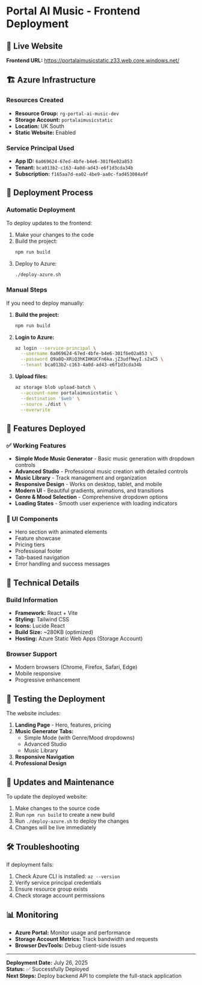 # Portal AI Music - Frontend Deployment

## 🚀 Live Website
**Frontend URL:** https://portalaimusicstatic.z33.web.core.windows.net/

## 🏗️ Azure Infrastructure

### Resources Created
- **Resource Group:** `rg-portal-ai-music-dev`
- **Storage Account:** `portalaimusicstatic`
- **Location:** UK South
- **Static Website:** Enabled

### Service Principal Used
- **App ID:** `6a069624-67ed-4bfe-b4e6-301f6e02a853`
- **Tenant:** `bca013b2-c163-4a0d-ad43-e6f1d3cda34b`
- **Subscription:** `f165aa7d-ea02-4be9-aa0c-fad453084a9f`

## 🔄 Deployment Process

### Automatic Deployment
To deploy updates to the frontend:

1. Make your changes to the code
2. Build the project:
   ```bash
   npm run build
   ```
3. Deploy to Azure:
   ```bash
   ./deploy-azure.sh
   ```

### Manual Steps
If you need to deploy manually:

1. **Build the project:**
   ```bash
   npm run build
   ```

2. **Login to Azure:**
   ```bash
   az login --service-principal \
     --username 6a069624-67ed-4bfe-b4e6-301f6e02a853 \
     --password Q9a8Q~XRiQ3hKIHKUCFn6ka.jZ3udfNwyI.s2aC5 \
     --tenant bca013b2-c163-4a0d-ad43-e6f1d3cda34b
   ```

3. **Upload files:**
   ```bash
   az storage blob upload-batch \
     --account-name portalaimusicstatic \
     --destination '$web' \
     --source ./dist \
     --overwrite
   ```

## 🎯 Features Deployed

### ✅ Working Features
- **Simple Mode Music Generator** - Basic music generation with dropdown controls
- **Advanced Studio** - Professional music creation with detailed controls
- **Music Library** - Track management and organization
- **Responsive Design** - Works on desktop, tablet, and mobile
- **Modern UI** - Beautiful gradients, animations, and transitions
- **Genre & Mood Selection** - Comprehensive dropdown options
- **Loading States** - Smooth user experience with loading indicators

### 🎨 UI Components
- Hero section with animated elements
- Feature showcase
- Pricing tiers
- Professional footer
- Tab-based navigation
- Error handling and success messages

## 🔧 Technical Details

### Build Information
- **Framework:** React + Vite
- **Styling:** Tailwind CSS
- **Icons:** Lucide React
- **Build Size:** ~280KB (optimized)
- **Hosting:** Azure Static Web Apps (Storage Account)

### Browser Support
- Modern browsers (Chrome, Firefox, Safari, Edge)
- Mobile responsive
- Progressive enhancement

## 📱 Testing the Deployment

The website includes:
1. **Landing Page** - Hero, features, pricing
2. **Music Generator Tabs:**
   - Simple Mode (with Genre/Mood dropdowns)
   - Advanced Studio
   - Music Library
3. **Responsive Navigation**
4. **Professional Design**

## 🔄 Updates and Maintenance

To update the deployed website:
1. Make changes to the source code
2. Run `npm run build` to create a new build
3. Run `./deploy-azure.sh` to deploy the changes
4. Changes will be live immediately

## 🛠️ Troubleshooting

If deployment fails:
1. Check Azure CLI is installed: `az --version`
2. Verify service principal credentials
3. Ensure resource group exists
4. Check storage account permissions

## 📊 Monitoring

- **Azure Portal:** Monitor usage and performance
- **Storage Account Metrics:** Track bandwidth and requests
- **Browser DevTools:** Debug client-side issues

---

**Deployment Date:** July 26, 2025  
**Status:** ✅ Successfully Deployed  
**Next Steps:** Deploy backend API to complete the full-stack application
